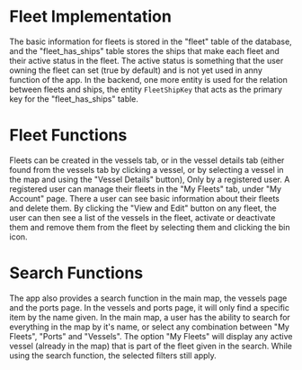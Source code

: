 # Fleet Implementation

The basic information for fleets is stored in the "fleet" table of the database, and the "fleet_has_ships" table stores the ships that make each fleet and their active status in the fleet. The active status is something that the user owning the fleet can set (true by default) and is not yet used in anny function of the app. 
In the backend, one more entity is used for the relation between fleets and ships, the entity `FleetShipKey` that acts as the primary key for the "fleet_has_ships" table.

# Fleet Functions 

Fleets can be created in the vessels tab, or in the vessel details tab (either found from the vessels tab by clicking a vessel, or by selecting a vessel in the map and using the "Vessel Details" button), Only by a registered user. 
A registered user can manage their fleets in the "My Fleets" tab, under "My Account" page. There a user can see basic information about their fleets and delete them. By clicking the "View and Edit" button on any fleet, the user can then see a list of the vessels in the fleet, activate or deactivate them and remove them from the fleet by selecting them and clicking the bin icon.

# Search Functions 

The app also provides a search function in the main map, the vessels page and the ports page. In the vessels and ports page, it will only find a specific item by the name given. In the main map, a user has the ability to search for everything in the map by it's name, or select any combination between "My Fleets", "Ports" and "Vessels". The option "My Fleets" will display any active vessel (already in the map) that is part of the fleet given in the search.
While using the search function, the selected filters still apply.